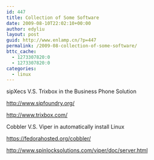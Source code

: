 ```yaml
---
id: 447
title: Collection of Some Software
date: 2009-08-10T22:02:10+00:00
author: edyliu
layout: post
guid: http://www.enlamp.cn/?p=447
permalink: /2009-08-collection-of-some-software/
bttc_cache:
  - 1273307820:0
  - 1273307820:0
categories:
  - linux
---
```

sipXecs V.S. Trixbox in the Business Phone Solution
  
http://www.sipfoundry.org/
  
http://www.trixbox.com/

Cobbler V.S. Viper in automatically install Linux
  
https://fedorahosted.org/cobbler/
  
http://www.spinlocksolutions.com/viper/doc/server.html